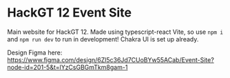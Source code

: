 # HackGT 12 Event Site

Main website for HackGT 12. Made using typescript-react Vite, so use `npm i` and `npm run dev` to run in development!
Chakra UI is set up already.

Design Figma here: https://www.figma.com/design/6Zl5c36Jd7CUoBYw55ACab/Event-Site?node-id=201-5&t=lYzCsGBGmTkm8gam-1